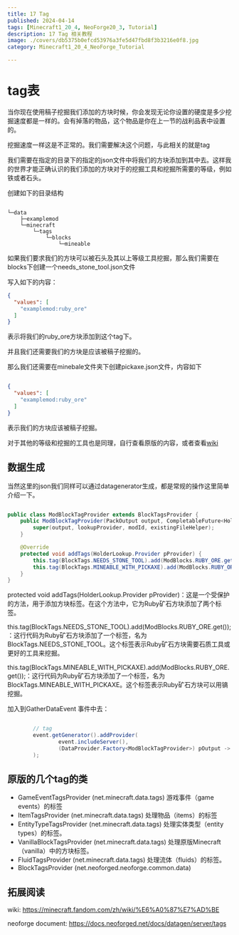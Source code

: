 ```yaml
---
title: 17 Tag
published: 2024-04-14
tags: [Minecraft1_20_4, NeoForge20_3, Tutorial]
description: 17 Tag 相关教程
image: ./covers/db5375b0efcd53976a3fe5d47fbd8f3b3216e0f8.jpg
category: Minecraft1_20_4_NeoForge_Tutorial

---
```

# tag表

当你现在使用稿子挖掘我们添加的方块时候，你会发现无论你设置的硬度是多少挖掘速度都是一样的。会有掉落的物品，这个物品是你在上一节的战利品表中设置的。

挖掘速度一样这是不正常的。我们需要解决这个问题，与此相关的就是tag

我们需要在指定的目录下的指定的json文件中将我们的方块添加到其中去。这样我的世界才能正确认识的我们添加的方块对于的挖掘工具和挖掘所需要的等级，例如铁或者石头。

创建如下的目录结构

```

└─data
    ├─examplemod
    └─minecraft
        └─tags
            └─blocks
                └─mineable

```

如果我们要求我们的方块可以被石头及其以上等级工具挖掘，那么我们需要在blocks下创建一个needs_stone_tool.json文件

写入如下的内容：

```json
{
  "values": [
    "examplemod:ruby_ore"
  ]
}
```
表示将我们的ruby_ore方块添加到这个tag下。

并且我们还需要我们的方块是应该被稿子挖掘的。

那么我们还需要在minebale文件夹下创建pickaxe.json文件，内容如下

```json

{
  "values": [
    "examplemod:ruby_ore"
  ]
}
```

表示我们的方块应该被稿子挖掘。

对于其他的等级和挖掘的工具也是同理，自行查看原版的内容，或者查看[wiki](https://minecraft.fandom.com/zh/wiki/%E6%A0%87%E7%AD%BE)

## 数据生成

当然这里的json我们同样可以通过datagenerator生成，都是常规的操作这里简单介绍一下。

```java

public class ModBlockTagProvider extends BlockTagsProvider {
    public ModBlockTagProvider(PackOutput output, CompletableFuture<HolderLookup.Provider> lookupProvider, String modId, @Nullable ExistingFileHelper existingFileHelper) {
        super(output, lookupProvider, modId, existingFileHelper);
    }

    @Override
    protected void addTags(HolderLookup.Provider pProvider) {
        this.tag(BlockTags.NEEDS_STONE_TOOL).add(ModBlocks.RUBY_ORE.get());
        this.tag(BlockTags.MINEABLE_WITH_PICKAXE).add(ModBlocks.RUBY_ORE.get());
    }
}

```

protected void addTags(HolderLookup.Provider pProvider)：这是一个受保护的方法，用于添加方块标签。在这个方法中，它为Ruby矿石方块添加了两个标签。

this.tag(BlockTags.NEEDS_STONE_TOOL).add(ModBlocks.RUBY_ORE.get());：这行代码为Ruby矿石方块添加了一个标签，名为BlockTags.NEEDS_STONE_TOOL。这个标签表示Ruby矿石方块需要石质工具或更好的工具来挖掘。

this.tag(BlockTags.MINEABLE_WITH_PICKAXE).add(ModBlocks.RUBY_ORE.get());：这行代码为Ruby矿石方块添加了一个标签，名为BlockTags.MINEABLE_WITH_PICKAXE。这个标签表示Ruby矿石方块可以用镐挖掘。

加入到GatherDataEvent 事件中去：

```java

        // tag
        event.getGenerator().addProvider(
                event.includeServer(),
                (DataProvider.Factory<ModBlockTagProvider>) pOutput -> new ModBlockTagProvider(pOutput,lp,ExampleMod.MODID,efh)
        );


```
## 原版的几个tag的类

- GameEventTagsProvider (net.minecraft.data.tags) 游戏事件（game events）的标签
- ItemTagsProvider (net.minecraft.data.tags) 处理物品（items）的标签
- EntityTypeTagsProvider (net.minecraft.data.tags) 处理实体类型（entity types）的标签。
- VanillaBlockTagsProvider (net.minecraft.data.tags) 处理原版Minecraft（vanilla）中的方块标签。
- FluidTagsProvider (net.minecraft.data.tags) 处理流体（fluids）的标签。
- BlockTagsProvider (net.neoforged.neoforge.common.data) 

## 拓展阅读

wiki:
https://minecraft.fandom.com/zh/wiki/%E6%A0%87%E7%AD%BE

neoforge document:
https://docs.neoforged.net/docs/datagen/server/tags







